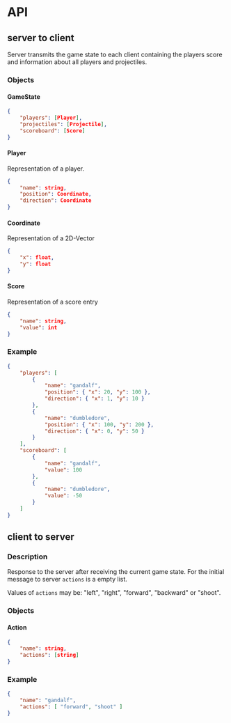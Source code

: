 # API

## server to client

Server transmits the game state to each client containing the players score and information about all players and projectiles.

### Objects

#### GameState

```json
{
	"players": [Player],
	"projectiles": [Projectile],
	"scoreboard": [Score]
}
```

#### Player
Representation of a player.

```json
{
	"name": string,
	"position": Coordinate,
	"direction": Coordinate
}
```

#### Coordinate
Representation of a 2D-Vector

```json
{
	"x": float,
	"y": float
}
```

#### Score
Representation of a score entry

```json
{
	"name": string,
	"value": int
}
```

### Example

```json
{
	"players": [
		{
			"name": "gandalf",
			"position": { "x": 20, "y": 100 },
			"direction": { "x": 1, "y": 10 }
		},
		{
			"name": "dumbledore",
			"position": { "x": 100, "y": 200 },
			"direction": { "x": 0, "y": 50 }
		}
	],
	"scoreboard": [
		{
			"name": "gandalf",
			"value": 100
		},
		{
			"name": "dumbledore",
			"value": -50
		}
	]
}
```

## client to server

### Description

Response to the server after receiving the current game state.
For the initial message to server `actions` is a empty list.

Values of `actions` may be: "left", "right", "forward", "backward" or "shoot".

### Objects

#### Action

```json
{
	"name": string,
	"actions": [string]
}
```

### Example

```json
{
	"name": "gandalf",
	"actions": [ "forward", "shoot" ]
}
```
